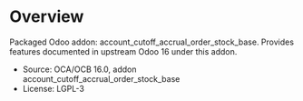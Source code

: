 # Overview

Packaged Odoo addon: account_cutoff_accrual_order_stock_base. Provides features documented in upstream Odoo 16 under this addon.

- Source: OCA/OCB 16.0, addon account_cutoff_accrual_order_stock_base
- License: LGPL-3
